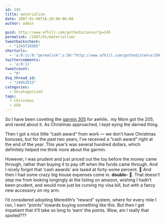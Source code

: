 ```yaml
---
id: 245
title: materialism
date: 2007-01-08T16:20:00-06:00
author: admin
  
guid: http://www.afhill.com/gothedistance/?p=245
permalink: /2007/01/materialism/
tweetbackscheck:
  - "1243718365"
shorturls:
  - 'a:8:{s:9:"permalink";s:56:"http://www.afhill.com/gothedistance/2007/01/materialism/";s:7:"tinyurl";s:25:"http://tinyurl.com/avh5pw";s:4:"isgd";s:17:"http://is.gd/hmlP";s:5:"bitly";s:18:"http://bit.ly/UIxi";s:5:"snipr";s:22:"http://snipr.com/asutz";s:5:"snurl";s:22:"http://snurl.com/asutz";s:7:"snipurl";s:24:"http://snipurl.com/asutz";s:4:"trim";s:17:"http://tr.im/cz42";}'
twittercomments:
  - 'a:0:{}'
tweetcount:
  - "0"
dsq_thread_id:
  - "19952515"
categories:
  - Uncategorized
tags:
  - Christmas
  - USD
---
```

So I have been coveting the [garmin 305](http://www.amazon.com/Garmin-Forerunner-Receiver-Heart-Monitor/dp/B000CSWCQA/sr=8-1/qid=1168290910/ref=pd_bbs_sr_1/104-4323844-7923136?ie=UTF8&s=electronics) for awhile.. my Mom got the 205, and raved about it. As Christmas approached, I _kept_ eying the darned thing. 

Then I got a nice little &#8220;cash award&#8221; from work &#8212; we don&#8217;t have Christmas bonuses, but for the past two years, I&#8217;ve received a &#8220;cash award&#8221; right at the end of the year. This year&#8217;s was several hundred dollars, which definitely helped me think more about the garmin. 

However, I was prudent and just priced out the toy before the money came through, rather than buying it to pay off when the funds came through. And I nicely forgot that &#8216;cash awards&#8217; are taxed at forty-some percent. **🙁** And then I had some crazy big house expenses come in. **double- 🙁**. That doesn&#8217;t stop me from looking longingly at the listing on amazon, wishing I hadn&#8217;t been prudent, and would now just be cursing my visa bill, but with a fancy new accessory on my arm. 

I&#8217;d considered adopting Meredith&#8217;s &#8220;reward&#8221; system, where for every mile I run, I earn &#8220;points&#8221; towards buying something like this. But then I get impatient that it&#8217;ll take so long to &#8216;earn&#8217; the points. Wow, am I really that spoiled???